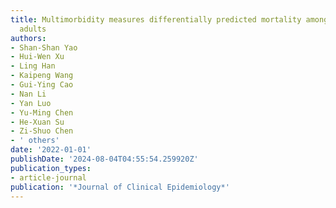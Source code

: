 ```yaml
---
title: Multimorbidity measures differentially predicted mortality among older Chinese
  adults
authors:
- Shan-Shan Yao
- Hui-Wen Xu
- Ling Han
- Kaipeng Wang
- Gui-Ying Cao
- Nan Li
- Yan Luo
- Yu-Ming Chen
- He-Xuan Su
- Zi-Shuo Chen
- ' others'
date: '2022-01-01'
publishDate: '2024-08-04T04:55:54.259920Z'
publication_types:
- article-journal
publication: '*Journal of Clinical Epidemiology*'
---
```

